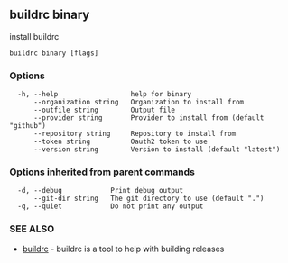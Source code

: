 ## buildrc binary

install buildrc

```
buildrc binary [flags]
```

### Options

```
  -h, --help                  help for binary
      --organization string   Organization to install from
      --outfile string        Output file
      --provider string       Provider to install from (default "github")
      --repository string     Repository to install from
      --token string          Oauth2 token to use
      --version string        Version to install (default "latest")
```

### Options inherited from parent commands

```
  -d, --debug            Print debug output
      --git-dir string   The git directory to use (default ".")
  -q, --quiet            Do not print any output
```

### SEE ALSO

* [buildrc](buildrc.md)	 - buildrc is a tool to help with building releases

